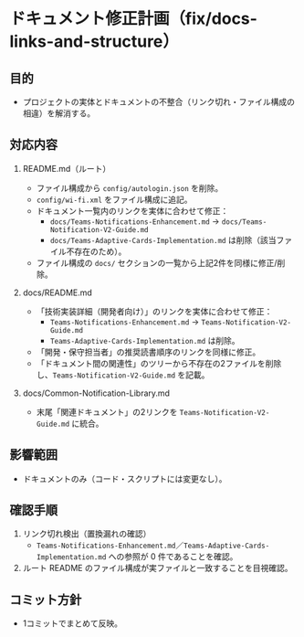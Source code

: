 # ドキュメント修正計画（fix/docs-links-and-structure）

## 目的
- プロジェクトの実体とドキュメントの不整合（リンク切れ・ファイル構成の相違）を解消する。

## 対応内容
1. README.md（ルート）
   - ファイル構成から `config/autologin.json` を削除。
   - `config/wi-fi.xml` をファイル構成に追記。
   - ドキュメント一覧内のリンクを実体に合わせて修正：
     - `docs/Teams-Notifications-Enhancement.md` → `docs/Teams-Notification-V2-Guide.md`
     - `docs/Teams-Adaptive-Cards-Implementation.md` は削除（該当ファイル不存在のため）。
   - ファイル構成の `docs/` セクションの一覧から上記2件を同様に修正/削除。

2. docs/README.md
   - 「技術実装詳細（開発者向け）」のリンクを実体に合わせて修正：
     - `Teams-Notifications-Enhancement.md` → `Teams-Notification-V2-Guide.md`
     - `Teams-Adaptive-Cards-Implementation.md` は削除。
   - 「開発・保守担当者」の推奨読書順序のリンクを同様に修正。
   - 「ドキュメント間の関連性」のツリーから不存在の2ファイルを削除し、`Teams-Notification-V2-Guide.md` を記載。

3. docs/Common-Notification-Library.md
   - 末尾「関連ドキュメント」の2リンクを `Teams-Notification-V2-Guide.md` に統合。

## 影響範囲
- ドキュメントのみ（コード・スクリプトには変更なし）。

## 確認手順
1. リンク切れ検出（置換漏れの確認）
   - `Teams-Notifications-Enhancement.md`／`Teams-Adaptive-Cards-Implementation.md` への参照が 0 件であることを確認。
2. ルート README のファイル構成が実ファイルと一致することを目視確認。

## コミット方針
- 1コミットでまとめて反映。



